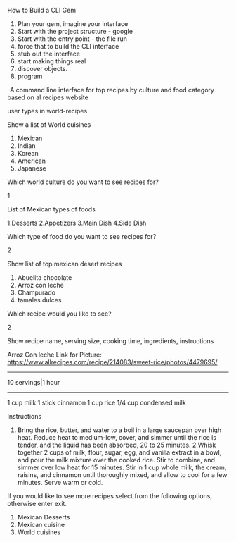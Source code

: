 How to Build a CLI Gem

1. Plan your gem, imagine your interface
2. Start with the project structure - google
3. Start with the entry point - the file run
4. force that to build the CLI interface
5. stub out the interface
6. start making things real
7. discover objects.
8. program

-A command line interface for top recipes by culture and food category based on al recipes website

user types in world-recipes

Show a list of World cuisines

1. Mexican
2. Indian
3. Korean
4. American
5. Japanese

Which world culture do you want to see recipes for?

1

List of Mexican types of foods

1.Desserts
2.Appetizers
3.Main Dish
4.Side Dish

Which type of food do you want to see recipes for?

2

Show list of top mexican desert recipes

1. Abuelita chocolate
2. Arroz con leche
3. Champurado
4. tamales dulces

Which rceipe would you like to see?

2

Show recipe name, serving size, cooking time, ingredients, instructions

Arroz Con leche
Link for Picture: https://www.allrecipes.com/recipe/214083/sweet-rice/photos/4479695/
_________________
10 servings|1 hour
_________________

1 cup milk
1 stick cinnamon
1 cup rice
1/4 cup condensed milk

Instructions
1. Bring the rice, butter, and water to a boil in a large saucepan over high heat. Reduce heat to medium-low, cover, and simmer until the rice is tender, and the liquid has been absorbed, 20 to 25 minutes.
2.Whisk together 2 cups of milk, flour, sugar, egg, and vanilla extract in a bowl, and pour the milk mixture over the cooked rice. Stir to combine, and simmer over low heat for 15 minutes. Stir in 1 cup whole milk, the cream, raisins, and cinnamon until thoroughly mixed, and allow to cool for a few minutes. Serve warm or cold.

If you would like to see more recipes select from the following options, otherwise enter exit.
  1. Mexican Desserts
  2. Mexican cuisine
  3. World cuisines
